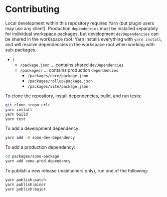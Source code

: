 # Contributing

Local development within this repository requires Yarn (but plugin users may use any client). 
Production `dependencies` must be installed separately for individual workspace packages, but development `devDependencies` can be shared in the workspace root. Yarn installs everything with `yarn install`, and will resolve dependencies in the workspace root when working with sub-packages.

- /
    - `/package.json` ... contains shared `devDependencies`
    - `/packages/` ... contains production `dependencies`
        - `/packages/core/package.json`
        - `/packages/rollup/package.json`
        - `/packages/vite/package.json`

To clone the repository, install dependencies, build, and run tests:

```bash
git clone <repo_url>
yarn install
yarn build
yarn test
```

To add a development dependency:

```bash
yarn add -D some-dev-dependency
```

To add a production dependency:

```bash
cd packages/some-package
yarn add some-prod-dependency
```

To publish a new release (maintainers only), run one of the following:

```bash
yarn publish:patch
yarn publish:minor
yarn publish:major
```
